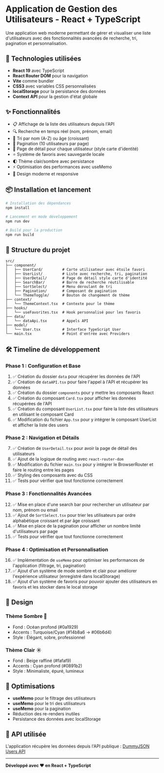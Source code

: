 # Application de Gestion des Utilisateurs - React + TypeScript

Une application web moderne permettant de gérer et visualiser une liste d'utilisateurs avec des fonctionnalités avancées de recherche, tri, pagination et personnalisation.

## 🚀 Technologies utilisées

- **React 19** avec TypeScript
- **React Router DOM** pour la navigation
- **Vite** comme bundler
- **CSS3** avec variables CSS personnalisées
- **localStorage** pour la persistance des données
- **Context API** pour la gestion d'état globale

## ✨ Fonctionnalités

- 📋 Affichage de la liste des utilisateurs depuis l'API
- 🔍 Recherche en temps réel (nom, prénom, email)
- 🔄 Tri par nom (A-Z) ou âge (croissant)
- 📄 Pagination (10 utilisateurs par page)
- 👤 Page de détail pour chaque utilisateur (style carte d'identité)
- ⭐ Système de favoris avec sauvegarde locale
- 🌓 Thème clair/sombre avec persistance
- ⚡ Optimisation des performances avec useMemo
- 🎨 Design moderne et responsive

## 📦 Installation et lancement

```bash
# Installation des dépendances
npm install

# Lancement en mode développement
npm run dev

# Build pour la production
npm run build
```

## 📁 Structure du projet

```
src/
├── component/
│   ├── UserCard/         # Carte utilisateur avec étoile favori
│   ├── UserList/         # Liste avec recherche, tri, pagination
│   ├── UserDetail/       # Page de détail style carte d'identité
│   ├── SearchBar/        # Barre de recherche réutilisable
│   ├── SortSelect/       # Menu déroulant de tri
│   ├── Pagination/       # Composant de pagination
│   └── ThemeToggle/      # Bouton de changement de thème
├── context/
│   └── ThemeContext.tsx  # Contexte pour le thème
├── hooks/
│   └── useFavorites.tsx  # Hook personnalisé pour les favoris
├── data/
│   └── dataApi.tsx       # Appels API
├── model/
│   └── User.tsx          # Interface TypeScript User
└── main.tsx              # Point d'entrée avec Providers
```

## 🛠️ Timeline de développement

### Phase 1 : Configuration et Base
1. ✅ Création du dossier `data` pour récupérer les données de l'API
2. ✅ Création de `dataAPI.tsx` pour faire l'appel à l'API et récupérer les données
3. ✅ Création du dossier `components` pour y mettre les composants React
4. ✅ Création du composant `Card.tsx` pour afficher les données récupérées de l'API
5. ✅ Création du composant `UserList.tsx` pour faire la liste des utilisateurs en utilisant le composant Card
6. ✅ Modification du fichier `App.tsx` pour y intégrer le composant UserList et afficher la liste des users

### Phase 2 : Navigation et Détails
7. ✅ Création de `UserDetail.tsx` pour avoir la page de détail des utilisateurs
8. ✅ Ajout de la logique de routing avec `react-router-dom`
9. ✅ Modification du fichier `main.tsx` pour y intégrer le BrowserRouter et faire le routing entre les pages
10. ✅ Styling des composants avec du CSS
11. ✅ Tests pour vérifier que tout fonctionne correctement

### Phase 3 : Fonctionnalités Avancées
12. ✅ Mise en place d'une search bar pour rechercher un utilisateur par nom, prénom ou email
13. ✅ Ajout de `SortSelect.tsx` pour trier les utilisateurs par ordre alphabétique croissant et par âge croissant
14. ✅ Mise en place de la pagination pour afficher un nombre limité d'utilisateurs par page
15. ✅ Tests pour vérifier que tout fonctionne correctement

### Phase 4 : Optimisation et Personnalisation
16. ✅ Implémentation de `useMemo` pour optimiser les performances de l'application (filtrage, tri, pagination)
17. ✅ Ajout d'un système de mode sombre et clair pour améliorer l'expérience utilisateur (enregistré dans localStorage)
18. ✅ Ajout d'un système de favoris pour pouvoir ajouter des utilisateurs en favoris et les stocker dans le local storage

## 🎨 Design

### Thème Sombre 🌙
- Fond : Océan profond (#0a1929)
- Accents : Turquoise/Cyan (#14b8a6 → #06b6d4)
- Style : Élégant, sobre, professionnel

### Thème Clair ☀️
- Fond : Beige raffiné (#fafaf9)
- Accents : Cyan profond (#0891b2)
- Style : Minimaliste, épuré, lumineux

## 🔧 Optimisations

- **useMemo** pour le filtrage des utilisateurs
- **useMemo** pour le tri des utilisateurs
- **useMemo** pour la pagination
- Réduction des re-renders inutiles
- Persistance des données avec localStorage

## 📝 API utilisée

L'application récupère les données depuis l'API publique : [DummyJSON Users API](https://dummyjson.com/users)

---

**Développé avec ❤️ en React + TypeScript**

